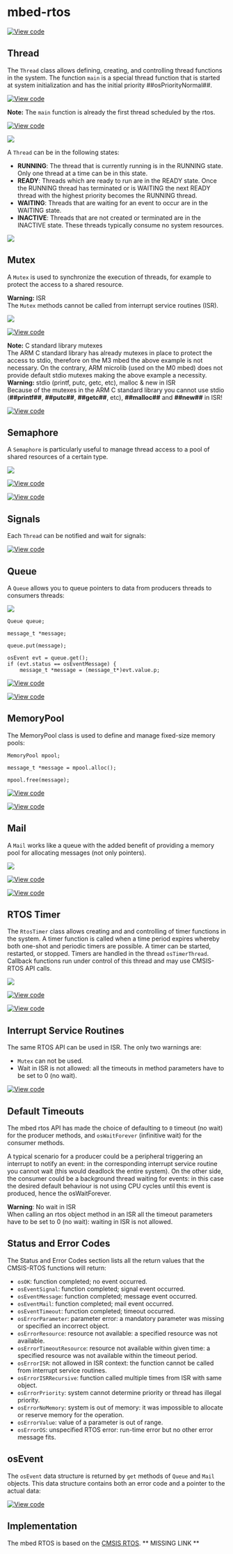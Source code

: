 # mbed-rtos

[![View code](https://www.mbed.com/embed/?type=library)](https://developer.mbed.org/users/mbed_official/code/mbed-rtos/latest) 

## Thread

The ``Thread`` class allows defining, creating, and controlling thread functions in the system. The function ``main`` is a special thread function that is started at system initialization and has the initial priority ##osPriorityNormal##.

[![View code](https://www.mbed.com/embed/?url=https://developer.mbed.org/users/mbed_official/code/rtos_basic/)](https://developer.mbed.org/users/mbed_official/code/rtos_basic/file/tip/main.cpp) 

<span class="notes">**Note:** The ``main`` function is already the first thread scheduled by the rtos. </span> 

[![View code](https://www.mbed.com/embed/?type=library)](https://developer.mbed.org/users/mbed_official/code/mbed-rtos/docs/tip/classrtos_1_1Thread.html) 

<span class="images">![](../Images/thread_priority.png)</span>


A ``Thread`` can be in the following states:

* **RUNNING**: The thread that is currently running is in the RUNNING state. Only one thread at a time can be in this state.
* **READY**: Threads which are ready to run are in the READY state. Once the RUNNING thread has terminated or is WAITING the next READY thread with the highest priority becomes the RUNNING thread.
* **WAITING**: Threads that are waiting for an event to occur are in the WAITING state.
* **INACTIVE**: Threads that are not created or terminated are in the INACTIVE state. These threads typically consume no system resources.

<span class="images">![](../Images/thread_status.png)</span>

## Mutex

A ``Mutex`` is used to synchronize the execution of threads, for example to protect the access to a shared resource.

<span class="warnings"> **Warning:** ISR
</br>The ``Mutex`` methods cannot be called from interrupt service routines (ISR). </span>

<span class="images">![](../Images/Mutex.png)</span>

[![View code](https://www.mbed.com/embed/?url=https://developer.mbed.org/users/mbed_official/code/rtos_mutex/)](https://developer.mbed.org/users/mbed_official/code/rtos_mutex/file/tip/main.cpp) 

<span class="notes">**Note:** C standard library mutexes
</br>The ARM C standard library has already mutexes in place to protect the access to stdio, therefore on the M3 mbed the above example is not necessary. On the contrary, ARM microlib (used on the M0 mbed) does not provide default stdio mutexes making the above example a necessity. </span> 
<span class="warnings">**Warning:** stdio (printf, putc, getc, etc), malloc &amp; new in ISR
</br>Because of the mutexes in the ARM C standard library you cannot use stdio (**##printf##**, **##putc##**, **##getc##**, etc), **##malloc##** and **##new##** in ISR! </span> 

[![View code](https://www.mbed.com/embed/?type=library)](https://developer.mbed.org/users/mbed_official/code/mbed-rtos/docs/tip/classrtos_1_1Mutex.html) 

## Semaphore

A ``Semaphore`` is particularly useful to manage thread access to a pool of shared resources of a certain type.

<span class="images">![](../Images/Semaphore.png)</span>

[![View code](https://www.mbed.com/embed/?url=https://developer.mbed.org/users/mbed_official/code/rtos_semaphore/)](https://developer.mbed.org/users/mbed_official/code/rtos_semaphore/file/tip/main.cpp) 

[![View code](https://www.mbed.com/embed/?type=library)](https://developer.mbed.org/users/mbed_official/code/mbed-rtos/docs/tip/classrtos_1_1Semaphore.html) 

## Signals

Each ``Thread`` can be notified and wait for signals: 

[![View code](https://www.mbed.com/embed/?url=https://developer.mbed.org/users/mbed_official/code/rtos_signals/)](https://developer.mbed.org/users/mbed_official/code/rtos_signals/file/tip/main.cpp) 

## Queue

A ``Queue`` allows you to queue pointers to data from producers threads to consumers threads:

<span class="images">![](../Images/queue.png)</span>

```
Queue queue;

message_t *message;

queue.put(message);

osEvent evt = queue.get();
if (evt.status == osEventMessage) {
    message_t *message = (message_t*)evt.value.p;
``` 

[![View code](https://www.mbed.com/embed/?url=https://developer.mbed.org/users/mbed_official/code/rtos_queue/)](https://developer.mbed.org/users/mbed_official/code/rtos_queue/file/tip/main.cpp) 

[![View code](https://www.mbed.com/embed/?type=library)](https://developer.mbed.org/users/mbed_official/code/mbed-rtos/docs/tip/classrtos_1_1Queue.html) 

## MemoryPool

The MemoryPool class is used to define and manage fixed-size memory pools:

```
MemoryPool mpool;

message_t *message = mpool.alloc();

mpool.free(message);
``` 

[![View code](https://www.mbed.com/embed/?url=https://developer.mbed.org/users/mbed_official/code/rtos_queue/)](https://developer.mbed.org/users/mbed_official/code/rtos_queue/file/tip/main.cpp) 

[![View code](https://www.mbed.com/embed/?type=library)](https://developer.mbed.org/users/mbed_official/code/mbed-rtos/docs/tip/classrtos_1_1MemoryPool.html) 

## Mail

A ``Mail`` works like a queue with the added benefit of providing a memory pool for allocating messages (not only pointers).

<span class="images">![](../Images/mail_queue.png)</span>

[![View code](https://www.mbed.com/embed/?url=https://developer.mbed.org/users/mbed_official/code/rtos_mail/)](https://developer.mbed.org/users/mbed_official/code/rtos_mail/file/tip/main.cpp) 

[![View code](https://www.mbed.com/embed/?type=library)](https://developer.mbed.org/users/mbed_official/code/mbed-rtos/docs/tip/classrtos_1_1Mail.html) 

## RTOS Timer

The ``RtosTimer`` class allows creating and and controlling of timer functions in the system. A timer function is called when a time period expires whereby both one-shot and periodic timers are possible. A timer can be started, restarted, or stopped. Timers are handled in the thread ``osTimerThread``. Callback functions run under control of this thread and may use CMSIS-RTOS API calls.

<span class="images">![](../Images/rtos_timer.png)</span>

[![View code](https://www.mbed.com/embed/?url=https://developer.mbed.org/users/mbed_official/code/rtos_timer/)](https://developer.mbed.org/users/mbed_official/code/rtos_timer/file/tip/main.cpp) 

[![View code](https://www.mbed.com/embed/?type=library)](https://developer.mbed.org/users/mbed_official/code/mbed-rtos/docs/tip/classrtos_1_1RtosTimer.html) 

## Interrupt Service Routines

The same RTOS API can be used in ISR. The only two warnings are:

* ``Mutex`` can not be used.
* Wait in ISR is not allowed: all the timeouts in method parameters have to be set to 0 (no wait).

[![View code](https://www.mbed.com/embed/?url=https://developer.mbed.org/users/mbed_official/code/rtos_isr/)](https://developer.mbed.org/users/mbed_official/code/rtos_isr/file/tip/main.cpp) 

## Default Timeouts

The mbed rtos API has made the choice of defaulting to ``0`` timeout (no wait) for the producer methods, and ``osWaitForever`` (infinitive wait) for the consumer methods.

A typical scenario for a producer could be a peripheral triggering an interrupt to notify an event: in the corresponding interrupt service routine you cannot wait (this would deadlock the entire system). On the other side, the consumer could be a background thread waiting for events: in this case the desired default behaviour is not using CPU cycles until this event is produced, hence the osWaitForever.

<span class="warnings">**Warning**: No wait in ISR</br> When calling an rtos object method in an ISR all the timeout parameters have to be set to 0 (no wait): waiting in ISR is not allowed. </span>

## Status and Error Codes

The Status and Error Codes section lists all the return values that the CMSIS-RTOS functions will return:

* ``osOK``: function completed; no event occurred.
* ``osEventSignal``: function completed; signal event occurred.
* ``osEventMessage``: function completed; message event occurred.
* ``osEventMail``: function completed; mail event occurred.
* ``osEventTimeout``: function completed; timeout occurred.
* ``osErrorParameter``: parameter error: a mandatory parameter was missing or specified an incorrect object.
* ``osErrorResource``: resource not available: a specified resource was not available.
* ``osErrorTimeoutResource``: resource not available within given time: a specified resource was not available within the timeout period.
* ``osErrorISR``: not allowed in ISR context: the function cannot be called from interrupt service routines.
* ``osErrorISRRecursive``: function called multiple times from ISR with same object.
* ``osErrorPriority``: system cannot determine priority or thread has illegal priority.
* ``osErrorNoMemory``: system is out of memory: it was impossible to allocate or reserve memory for the operation.
* ``osErrorValue``: value of a parameter is out of range.
* ``osErrorOS``: unspecified RTOS error: run-time error but no other error message fits.

## osEvent

The ``osEvent`` data structure is returned by ``get`` methods of ``Queue`` and ``Mail`` objects. This data structure contains both an error code and a pointer to the actual data:

[![View code](https://www.mbed.com/embed/?type=library)](https://developer.mbed.org/users/mbed_official/code/rtx/docs/tip/structosEvent.html) 

## Implementation

The mbed RTOS is based on the [CMSIS RTOS](CMSIS-RTOS). ** MISSING LINK **

